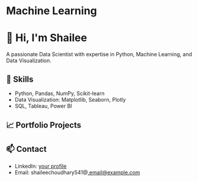 # Machine Learning
# 👋 Hi, I'm Shailee
A passionate Data Scientist with expertise in Python, Machine Learning, and Data Visualization.

## 🔧 Skills
- Python, Pandas, NumPy, Scikit-learn
- Data Visualization: Matplotlib, Seaborn, Plotly
- SQL, Tableau, Power BI

## 📈 Portfolio Projects

## 📫 Contact
- LinkedIn: [your profile]([https://linkedin.com/in/yourprofile](https://www.linkedin.com/in/shailee-choudhary-1434bb356/))
- Email: shaileechoudhary541@.email@example.com
